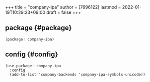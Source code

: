 +++
title = "company-ipa"
author = [7696122]
lastmod = 2022-01-19T10:29:23+09:00
draft = false
+++

## package {#package}

```elisp
(package! company-ipa)
```


## config {#config}

```elisp
(use-package! company-ipa
  :config
  (add-to-list 'company-backends 'company-ipa-symbols-unicode))
```
